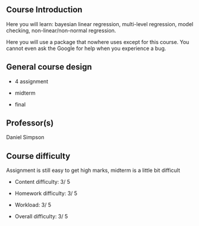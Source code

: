 ## Course Introduction

Here you will learn: bayesian linear regression, multi-level regression, model checking, non-linear/non-normal regression.

Here you will use a package that nowhere uses except for this course.  You cannot even ask the Google for help when you experience a bug.

## General course design

- 4 assignment

- midterm

- final

## Professor(s)

Daniel Simpson

## Course difficulty

Assignment is still easy to get high marks, midterm is a little bit difficult

- Content difficulty: 3/ 5

- Homework difficulty: 3/ 5

- Workload: 3/ 5

- Overall difficulty: 3/ 5